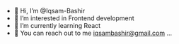 
                                               




- 👋 Hi, I’m @Iqsam-Bashir
- 👀 I’m interested in Frontend development
- 🌱 I’m currently learning React
- 💌 You can reach out to me iqsambashir@gmail.com ...

<!---
Iqsam-Bashir/Iqsam-Bashir is a ✨ special ✨ repository because its `README.md` (this file) appears on your GitHub profile.
You can click the Preview link to take a look at your changes.
--->
